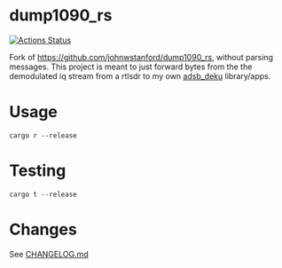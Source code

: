 # dump1090_rs
[![Actions Status](https://github.com/wcampbell0x2a/dump1090_rs/workflows/CI/badge.svg)](https://github.com/wcampbell0x2a/dump1090_rs/actions)

Fork of https://github.com/johnwstanford/dump1090_rs, without parsing messages.
This project is meant to just forward bytes from the the demodulated iq stream from a rtlsdr to my own [adsb_deku](https://github.com/wcampbell0x2a/adsb_deku) library/apps.

# Usage

```
cargo r --release
```

# Testing
```
cargo t --release
```

# Changes
See [CHANGELOG.md](https://github.com/wcampbell0x2a/dump1090_rs/blob/master/CHANGELOG.md)
